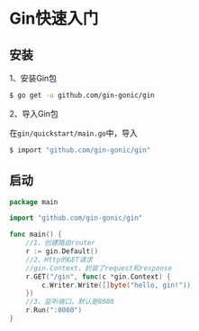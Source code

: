 # Gin快速入门
## 安装
1、安装Gin包

```bash
$ go get -u github.com/gin-gonic/gin
```
2、导入Gin包

在`gin/quickstart/main.go`中，导入

```bash
$ import "github.com/gin-gonic/gin"
```
## 启动

```go
package main

import "github.com/gin-gonic/gin"

func main() {
	//1、创建路由router
	r := gin.Default()
	//2、Http的GET请求
	//gin.Context，封装了request和response
	r.GET("/gin", func(c *gin.Context) {
		c.Writer.Write([]byte("hello, gin!"))
	})
	//3、监听端口，默认是8080
	r.Run(":8080")
}
```